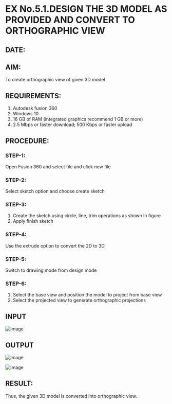 # EX No.5.1.DESIGN THE 3D MODEL AS PROVIDED AND CONVERT TO ORTHOGRAPHIC VIEW
## DATE:

## AIM: 
To create orthographic view of given 3D model

## REQUIREMENTS: 
1. Autodesk fusion 360
2. Windows 10
3. 16 GB of RAM (integrated graphics recommend 1 GB or more)
4. 2.5 Mbps or faster download; 500 Kbps or faster upload 

## PROCEDURE:

### STEP-1:
Open Fusion 360 and select file and click new file

### STEP-2:
Select sketch option and choose create sketch

### STEP-3: 
1. Create the sketch using circle, line, trim operations as shown in figure
2. Apply finish sketch 

### STEP-4:
 Use the extrude option to convert the 2D to 3D.

### STEP-5:
Switch to drawing mode from design mode 
          
### STEP-6:
1. Select the base view and position the model to project from base view 
2. Select the projected view to generate orthographic projections

## INPUT
![image](https://github.com/Yogaraj22/EX-No.5.1.-DESIGN-THE-3D-MODEL-AS-PROVIDED-AND-CONVERT-TO-ORTHOGRAPHIC-VIEW/assets/144758740/e0016aab-feeb-4878-a81b-bda1bc20b095)



## OUTPUT
![image](https://github.com/Yogaraj22/EX-No.5.1.-DESIGN-THE-3D-MODEL-AS-PROVIDED-AND-CONVERT-TO-ORTHOGRAPHIC-VIEW/assets/144758740/16d18bb9-a229-4c94-a813-2a451dbd2af7)

![image](https://github.com/Yogaraj22/EX-No.5.1.-DESIGN-THE-3D-MODEL-AS-PROVIDED-AND-CONVERT-TO-ORTHOGRAPHIC-VIEW/assets/144758740/525a6fa4-c7cb-4d15-8c2c-3655de726a1c)

## RESULT:
Thus, the given 3D model is converted into orthographic view.



